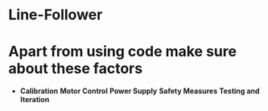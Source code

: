 # Line-Follower
# Apart from using code make sure about these factors
- **Calibration**
**Motor Control**
**Power Supply**
**Safety Measures**
**Testing and Iteration**
